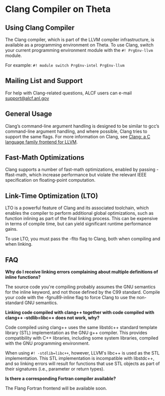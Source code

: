 # Clang Compiler on Theta

## Using Clang Compiler
The Clang compiler, which is part of the LLVM compiler infrastructure, is available as a programming environment on Theta. To use Clang, switch your current programming environment module with the `#! PrgEnv-llvm` module. 

For example:
`#! module switch PrgEnv-intel PrgEnv-llvm`

## Mailing List and Support
For help with Clang-related questions, ALCF users can e-mail [support@alcf.anl.gov](mailto:support@alcf.anl.gov)

## General Usage
Clang’s command-line argument handling is designed to be similar to gcc’s command-line argument handling, and where possible, Clang tries to support the same flags. For more information on Clang, see [Clang: a C language family frontend for LLVM](http://clang.llvm.org/).

## Fast-Math Optimizations
Clang supports a number of fast-math optimizations, enabled by passing -ffast-math, which increase performance but violate the relevant IEEE specification on floating-point computation.

## Link-Time Optimization (LTO)
LTO is a powerful feature of Clang and its associated toolchain, which enables the compiler to perform additional global optimizations, such as function inlining as part of the final linking process. This can be expensive in terms of compile time, but can yield significant runtime performance gains.

To use LTO, you must pass the -flto flag to Clang, both when compiling and when linking.

## FAQ
**Why do I receive linking errors complaining about multiple definitions of inline functions?**

The source code you're compiling probably assumes the GNU semantics for the inline keyword, and not those defined by the C99 standard. Compile your code with the -fgnu89-inline flag to force Clang to use the non-standard GNU semantics.

**Linking code compiled with clang++ together with code compiled with clang++ -stdlib=libc++ does not work, why?**

Code compiled using clang++ uses the same libstdc++ standard template library (STL) implementation as the GNU g++ compiler. This provides compatibility with C++ libraries, including some system libraries, compiled with the GNU programming environment. 

When using `#! -stdlib=libc++`, however, LLVM's libc++ is used as the STL implementation. This STL implementation is incompatible with libstdc++, and so linking errors will result for functions that use STL objects as part of their signatures (i.e., parameter or return types).

**Is there a corresponding Fortran compiler available?**

The Flang Fortran frontend will be available soon.

